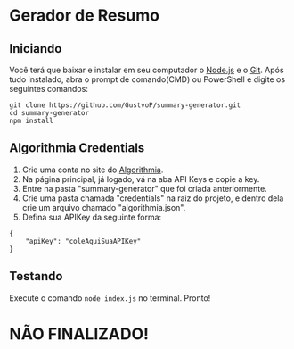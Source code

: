 # Gerador de Resumo

## Iniciando

Você terá que baixar e instalar em seu computador o [Node.js](https://nodejs.org/en/) e o [Git](https://git-scm.com/downloads). Após tudo instalado, abra o prompt de comando(CMD) ou PowerShell e digite os seguintes comandos:

```
git clone https://github.com/GustvoP/summary-generator.git
cd summary-generator
npm install
```

## Algorithmia Credentials

1. Crie uma conta no site do [Algorithmia](https://algorithmia.com/).
2. Na página principal, já logado, vá na aba API Keys e copie a key.
3. Entre na pasta "summary-generator" que foi criada anteriormente.
4. Crie uma pasta chamada "credentials" na raiz do projeto, e dentro dela crie um arquivo chamado "algorithmia.json".
5. Defina sua APIKey da seguinte forma:

```
{
    "apiKey": "coleAquiSuaAPIKey"
}
```

## Testando

Execute o comando `node index.js` no terminal. Pronto!

# NÃO FINALIZADO!
